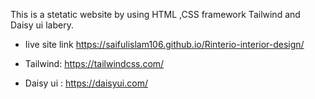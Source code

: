 This is a stetatic website by using HTML ,CSS framework Tailwind and Daisy ui labery. 

- Iive site link  https://saifulislam106.github.io/Rinterio-interior-design/

- Tailwind: https://tailwindcss.com/

- Daisy ui : https://daisyui.com/



